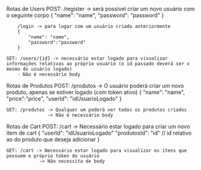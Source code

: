 Rotas de Users
    POST: /register -> será possível criar um novo usuário com o seguinte corpo
        {
            "name": "name",
            "password": "password"
        }

        /login -> para logar com um usuário criado anteriormente
        {
            "name": "name",
            "password":"password"
        }

    GET: /users/{id} -> necessário estar logado para visualizar informações relativas ao próprio usuário (o id passado deverá ser o mesmo do usuário logado)
        - Não é necessário body

Rotas de Produtos
    POST: /produtos -> O usuário poderá criar um novo produto, apenas se estiver logado (com token ativo)
        {
            "name": "name",
            "price":"price",
            "userId": "idUsuarioLogado"
        }
    
    GET: /produtos -> Qualquer um poderá ver todos os produtos criados
                   -> Não é necessário body

Rotas de Cart
    POST: /cart -> Necessário estar logado para criar um novo item de cart
            {
                "userId": "idUsuarioLogado"
                "produtosId": "id" // id relativo ao do produto que deseja adicionar
            }

    GET: /cart -> Necessário estar logado para visualizar os itens que possuem o próprio token do usuário
                -> Não necessita de body